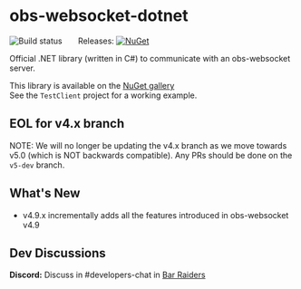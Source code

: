 # obs-websocket-dotnet
![Build status](https://github.com/Palakis/obs-websocket-dotnet/workflows/obs-websocket-dotnet%20Tests/badge.svg)  Releases: [![NuGet](https://img.shields.io/nuget/v/obs-websocket-dotnet.svg?style=flat)](https://www.nuget.org/packages/obs-websocket-dotnet)  

Official .NET library (written in C#) to communicate with an obs-websocket server.

This library is available on the [NuGet gallery](https://www.nuget.org/packages/obs-websocket-dotnet)  
See the `TestClient` project for a working example.  
  
## EOL for v4.x branch
NOTE: We will no longer be updating the v4.x branch as we move towards v5.0 (which is NOT backwards compatible). Any PRs should be done on the `v5-dev` branch.

## What's New
- v4.9.x incrementally adds all the features introduced in obs-websocket v4.9

## Dev Discussions
**Discord:** Discuss in #developers-chat in [Bar Raiders](https://discord.gg/khpafQa)

